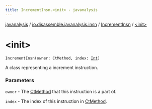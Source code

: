 ```yaml
---
title: IncrementInsn.<init> - javanalysis
---
```


[javanalysis](../../index.html) / [io.disassemble.javanalysis.insn](../index.html) / [IncrementInsn](index.html) / [&lt;init&gt;](./-init-.html)

# &lt;init&gt;

`IncrementInsn(owner: CtMethod, index: `[`Int`](https://kotlinlang.org/api/latest/jvm/stdlib/kotlin/-int/index.html)`)`

A class representing a increment instruction.

### Parameters

`owner` - The [CtMethod](#) that this instruction is a part of.

`index` - The index of this instruction in [CtMethod](#).